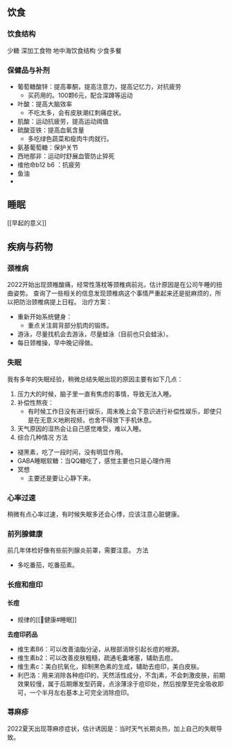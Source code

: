 

## 饮食

### 饮食结构
少糖
深加工食物
地中海饮食结构
少食多餐

### 保健品与补剂
- 葡萄糖酸锌：提高睾酮，提高注意力，提高记忆力，对抗疲劳
	- 买药用的。100颗6元，配合深蹲等运动
- 叶酸：提高大脑效率
	- 不吃太多，会有皮肤潮红刺痛症状。
- 肌酸：运动抗疲劳，提高运动阈值
- 硫酸亚铁：提高血氧含量
	- 多吃绿色蔬菜和瘦肉牛肉就行。
- 氨基葡萄糖：保护关节
- 西地那非：运动时舒展血管防止猝死
- 维他命b12 b6 ：抗疲劳
- 鱼油
- 


## 睡眠
[[早起的意义]]






## 疾病与药物


### 颈椎病
2022开始出现颈椎酸痛，经常性落枕等颈椎病前兆，估计原因是在公司午睡的扭曲姿势。
查询了一些相关的信息发现颈椎病这个事情严重起来还是挺麻烦的，所以把防治颈椎病提上日程。
治疗方案：
- 重新开始系统健身：
	- 重点关注肩背部分肌肉的锻炼。
- 游泳，尽量找机会去游泳，尽量蛙泳（目前也只会蛙泳）。
- 每日颈椎操，早中晚记得做。


### 失眠
我有多年的失眠经验，稍微总结失眠出现的原因主要有如下几点：
1. 压力大的时候，脑子里一直有焦虑的事情，导致无法入睡。
2. 补偿性熬夜：
	- 有时候工作日没有进行娱乐，周末晚上会下意识进行补偿性娱乐，即使只是在无意义地刷视频，也舍不得放下手机休息。
3. 天气原因的湿热会让自己感觉难受，难以入睡。
4. 综合几种情况
方法
- 褪黑素，吃了一段时间，没有明显作用。
- GABA睡眠软糖：当QQ糖吃了，感觉主要也只是心理作用
- 冥想
	- 主要还是要让心静下来。


### 心率过速
稍微有点心率过速，有时候失眠多还会心悸，应该注意心脏健康。


### 前列腺健康
前几年体检好像有些前列腺炎前罩，需要注意。
方法
- 多吃番茄，吃番茄素。


### 长痘和痘印
#### 长痘
- 规律的[[💪健康#睡眠]]


**去痘印药品**
- 维生素B6：可以改善油脂分泌，从根部消除引起长痘的根源。
- 维生素b2：可以改善皮肤粗糙，疏通毛囊堵塞，辅助去痘。
- 维生素c：美白抗氧化，抑制黑色素的生成，辅助去痘印，美白皮肤。
- 利巴洛：用来消除各种痘印的，天然活性成分，不含j素，不会刺激皮肤，前期效果较慢，属于后期爆发型药膏，点涂薄涂于痘印处，然后按摩至完全吸收即可，一个半月左右基本上可完全消除痘印。

### 荨麻疹
2022夏天出现荨麻疹症状，估计诱因是：当时天气长期炎热，加上自己的失眠导致。